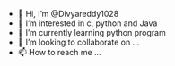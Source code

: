 - 👋 Hi, I’m @Divyareddy1028
- 👀 I’m interested in c, python and Java
- 🌱 I’m currently learning python program
- 💞️ I’m looking to collaborate on ...
- 📫 How to reach me ...

<!---
Divyareddy1028/Divyareddy1028 is a ✨ special ✨ repository because its `README.md` (this file) appears on your GitHub profile.
You can click the Preview link to take a look at your changes.
--->
